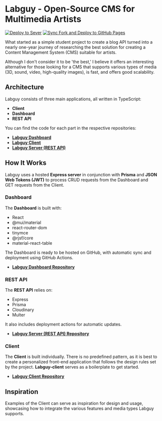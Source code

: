 # Labguy - Open-Source CMS for Multimedia Artists

[![Deploy to Sever](https://github.com/jakubkanna/labguy-server/actions/workflows/deploy.yml/badge.svg)](https://github.com/jakubkanna/labguy-server/actions/workflows/deploy.yml) [![Sync Fork and Deploy to GitHub Pages](https://github.com/jakubkanna/labguy-dashboard/actions/workflows/sync.yml/badge.svg)](https://github.com/jakubkanna/labguy-dashboard/actions/workflows/sync.yml)

What started as a simple student project to create a blog API turned into a nearly one-year journey of researching the best solution for creating a Content Management System (CMS) suitable for artists.

Although I don't consider it to be 'the best,' I believe it offers an interesting alternative for those looking for a CMS that supports various types of media (3D, sound, video, high-quality images), is fast, and offers good scalability.

## Architecture

Labguy consists of three main applications, all written in TypeScript:
- **Client**
- **Dashboard**
- **REST API**

You can find the code for each part in the respective repositories:

- [**Labguy Dashboard**](https://github.com/jakubkanna/labguy-dashboard.git)
- [**Labguy Client**](https://github.com/jakubkanna/labguy-client.git)
- [**Labguy Server (REST API)**](https://github.com/jakubkanna/labguy-server.git)

## How It Works

Labguy uses a hosted **Express server** in conjunction with **Prisma** and **JSON Web Tokens (JWT)** to process CRUD requests from the Dashboard and GET requests from the Client.

### Dashboard

The **Dashboard** is built with:
- React
- @mui/material
- react-router-dom
- tinymce
- @rjsf/core
- material-react-table

The Dashboard is ready to be hosted on GitHub, with automatic sync and deployment using GitHub Actions.

- [**Labguy Dashboard Repository**](https://github.com/jakubkanna/labguy-dashboard.git)

### REST API

The **REST API** relies on:
- Express
- Prisma
- Cloudinary
- Multer

It also includes deployment actions for automatic updates.

- [**Labguy Server (REST API) Repository**](https://github.com/jakubkanna/labguy-server.git)

### Client

The **Client** is built individually. There is no predefined pattern, as it is best to create a personalized front-end application that follows the design rules set by the project. **Labguy-client** serves as a boilerplate to get started.

- [**Labguy Client Repository**](https://github.com/jakubkanna/labguy-client.git)

## Inspiration

Examples of the Client can serve as inspiration for design and usage, showcasing how to integrate the various features and media types Labguy supports.
